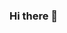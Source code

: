 ### Hi there 👋

<!--
**rahulphysicsmishra/rahulphysicsmishra** is a ✨ _special_ ✨ repository because its `README.md` (this file) appears on your GitHub profile.

Here are some ideas to get you started:

- 🔭 I’m currently working on **Machine Learning Projects**
- 🌱 I’m currently learning **Deep Learning**
- 👯 I’m looking to collaborate on **Youtube**
- 🤔 I’m looking for help with Job Interviews.
- 💬 Ask me about **Python/Tech related/Yoga related questions**
- 📫 How to reach me: Gmail - [link](rahulphysicsmishra@gmail.com)
